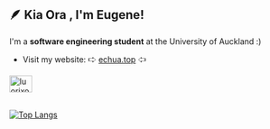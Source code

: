 ## 🪶 Kia Ora , I'm Eugene!
I'm a **software engineering student** at the University of Auckland :)

- Visit my website: 🢧 [echua.top](https://www.echua.top/) 🢦

<p align="left">
<a href="https://www.linkedin.com/in/eugene-j-chua/" target="blank"><img align="center" src="https://raw.githubusercontent.com/rahuldkjain/github-profile-readme-generator/master/src/images/icons/Social/linked-in-alt.svg" alt="luorixo" height="30" width="40" /></a>
</p>


\
[![Top Langs](https://github-readme-stats.vercel.app/api/top-langs/?username=luorixo&layout=compact&theme=transparent)](https://github.com/anuraghazra/github-readme-stats)
